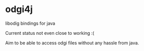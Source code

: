 # odgi4j
libodig bindings for java

Current status not even close to working :(

Aim to be able to access odgi files without any hassle from java.
